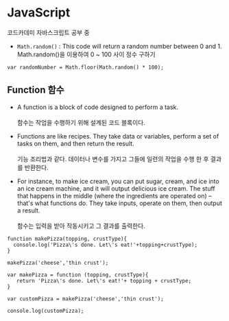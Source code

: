 # JavaScript
코드카데미 자바스크립트 공부 중 

- `Math.random()` : This code will return a random number between 0 and 1.<br>
Math.random()을 이용하여 0 ~ 100 사이 정수 구하기 

```
var randomNumber = Math.floor(Math.random() * 100);
```
## Function 함수

- A function is a block of code designed to perform a task.<br><br>
함수는 작업을 수행하기 위해 설계된 코드 블록이다.

- Functions are like recipes. They take data or variables, perform a set of tasks on them, and then return the result.<br><br>
기능 조리법과 같다. 데이터나 변수를 가지고 그들에 일련의 작업을 수행 한 후 결과를 반환한다.

- For instance, to make ice cream, you can put sugar, cream, and ice into an ice cream machine, and it will output delicious ice cream. The stuff that happens in the middle (where the ingredients are operated on) – that's what functions do. They take inputs, operate on them, then output a result.<br><br>
함수는 입력을 받아 작동시키고 그 결과를 출력한다.

```
function makePizza(topping, crustType){
  console.log('Pizza\'s done. Let\'s eat!'+topping+crustType);
}

makePizza('cheese','thin crust');
```

```
var makePizza = function (topping, crustType){
   return 'Pizza\'s done. Let\'s eat!'+ topping + crustType;
}

var customPizza = makePizza('cheese','thin crust');

console.log(customPizza);
```

